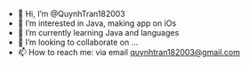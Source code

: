 - 👋 Hi, I’m @QuynhTran182003
- 👀 I’m interested in Java, making app on iOs
- 🌱 I’m currently learning Java and languages
- 💞️ I’m looking to collaborate on ...
- 📫 How to reach me: via email quynhtran182003@gmail.com

<!---
QuynhTran182003/QuynhTran182003 is a ✨ special ✨ repository because its `README.md` (this file) appears on your GitHub profile.
You can click the Preview link to take a look at your changes.
--->
